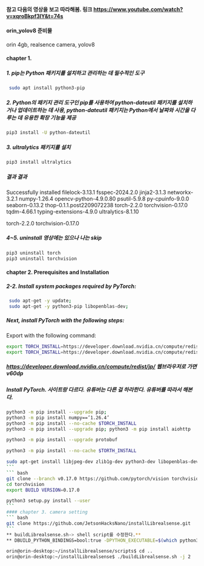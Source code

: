 ####  참고  다음의 영상을 보고 따라해봄.  링크 https://www.youtube.com/watch?v=xqroBkpf3lY&t=74s


#### orin_yolov8 준비물
orin 4gb, realsence camera, yolov8
#### chapter 1.
##### 1. pip는 Python 패키지를 설치하고 관리하는 데 필수적인 도구
``` bash
 sudo apt install python3-pip 
```
##### 2. Python의 패키지 관리 도구인 pip를 사용하여 python-dateutil 패키지를 설치하거나 업데이트하는 데 사용, python-dateutil 패키지는 Python에서 날짜와 시간을 다루는 데 유용한 확장 기능을 제공
``` bash
pip3 install -U python-dateutil
```
##### 3. ultralytics 패키지를 설치
``` bash
pip3 install ultralytics
```
##### 결과 결과
 Successfully installed filelock-3.13.1 fsspec-2024.2.0 jinja2-3.1.3 networkx-3.2.1 numpy-1.26.4 opencv-python-4.9.0.80 psutil-5.9.8 py-cpuinfo-9.0.0 seaborn-0.13.2 thop-0.1.1.post2209072238 torch-2.2.0 torchvision-0.17.0 tqdm-4.66.1 typing-extensions-4.9.0 ultralytics-8.1.10

torch-2.2.0 torchvision-0.17.0
##### 4~5. uninstall 영상에는 있으나 나는 skip

``` bash
pip3 uninstall torch
pip3 uninstall torchvision
```

#### chapter 2. Prerequisites and Installation
##### 2-2. Install system packages required by PyTorch:

``` bash
 sudo apt-get -y update; 
 sudo apt-get -y python3-pip libopenblas-dev;
```

##### Next, install PyTorch with the following steps:
Export with the following command:


``` bash
export TORCH_INSTALL=https://developer.download.nvidia.cn/compute/redist/jp/v511/pytorch/torch-2.0.0+nv23.05-cp38-cp38-linux_aarch64.whl
export TORCH_INSTALL=https://developer.download.nvidia.cn/compute/redist/jp/v60dp/pytorch/torch-2.2.0a0+6a974be.nv23.11-cp310-cp310-linux_aarch64.whl

```
##### https://developer.download.nvidia.cn/compute/redist/jp/ 웹브라우저로 가면 v60dp
##### Install PyTorch. 사이트랑 다르다.  유튜버는 다른 걸 하라한다. 유튜버를 따라서 해본다.

```` bash
python3 -m pip install --upgrade pip; 
python3 -m pip install numpy==’1.26.4’ 
python3 -m pip install --no-cache $TORCH_INSTALL
python3 -m pip install --upgrade pip; python3 -m pip install aiohttp

python3 -m pip install --upgrade protobuf

python3 -m pip install --no-cache $TORTH_INSTALL

sudo apt-get install libjpeg-dev zlib1g-dev python3-dev libopenblas-dev libavformat-dev libswscale-dev
```
``` bash
git clone --branch v0.17.0 https://github.com/pytorch/vision torchvision
cd torchvision
export BUILD VERSION=0.17.0

python3 setup.py install --user
```
#### chapter 3. camera setting
``` bash
git clone https://github.com/JetsonHacksNano/installLibrealsense.git
```
** buildLibrealsense.sh-> shell script를 수정한다.**
** DBUILD_PYTHON_BINDINGS=bool:true -DPYTHON_EXECUTABLE=$(which python3)**

orin@orin-desktop:~/installLibrealsense/scripts$ cd ..
orin@orin-desktop:~/installLibrealsense$ ./buildLibrealsense.sh -j 2



